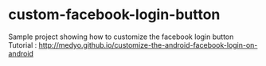 # custom-facebook-login-button
Sample project showing how to customize the facebook login button
Tutorial : http://medyo.github.io/customize-the-android-facebook-login-on-android
